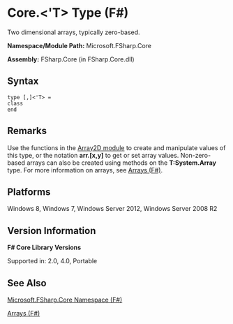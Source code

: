# Core.<'T> Type (F#)

Two dimensional arrays, typically zero-based.

**Namespace/Module Path:** Microsoft.FSharp.Core

**Assembly:** FSharp.Core (in FSharp.Core.dll)


## Syntax

```
type [,]<'T> =
class
end
```

## Remarks
Use the functions in the [Array2D module](http://msdn.microsoft.com/en-us/library/ae1a9746-7817-4430-bcdb-a79c2411bbd3) to create and manipulate values of this type, or the notation **arr.[x,y]** to get or set array values. Non-zero-based arrays can also be created using methods on the **T:System.Array** type. For more information on arrays, see [Arrays &#40;F&#35;&#41;](Arrays+%28FSharp%29.md).


## Platforms
Windows 8, Windows 7, Windows Server 2012, Windows Server 2008 R2


## Version Information
**F# Core Library Versions**

Supported in: 2.0, 4.0, Portable




## See Also
[Microsoft.FSharp.Core Namespace &#40;F&#35;&#41;](Microsoft.FSharp.Core+Namespace+%28FSharp%29.md)

[Arrays &#40;F&#35;&#41;](Arrays+%28FSharp%29.md)

